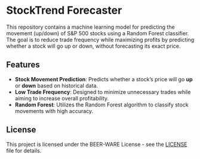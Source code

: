 # StockTrend Forecaster

This repository contains a machine learning model for predicting the movement (up/down) of S&P 500 stocks using a Random Forest classifier. The goal is to reduce trade frequency while maximizing profits by predicting whether a stock will go up or down, without forecasting its exact price.

## Features

- **Stock Movement Prediction**: Predicts whether a stock’s price will go **up** or **down** based on historical data.
- **Low Trade Frequency**: Designed to minimize unnecessary trades while aiming to increase overall profitability.
- **Random Forest**: Utilizes the Random Forest algorithm to classify stock movements with high accuracy.

## License

This project is licensed under the BEER-WARE License - see the [LICENSE](LICENSE) file for details.
